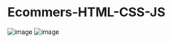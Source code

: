 # Ecommers-HTML-CSS-JS
![image](https://user-images.githubusercontent.com/83912209/211862844-022a0b13-53b8-4b9c-974e-c34083e347e5.png)
![image](https://user-images.githubusercontent.com/83912209/211862900-1f0fe768-74f4-4bf4-90a4-67cf802ae4c5.png)
